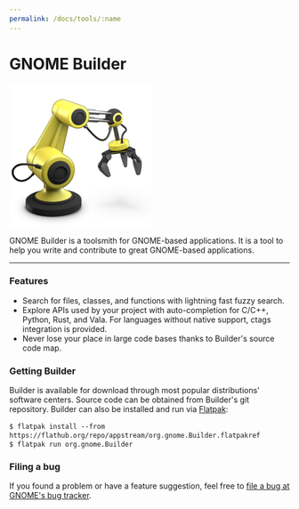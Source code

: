 ```yaml
---
permalink: /docs/tools/:name
---
```

# GNOME Builder

![GitHub Logo](../../assets/builder.png)

GNOME Builder is a toolsmith for GNOME-based applications. It is a tool to help you write and contribute to great GNOME-based applications.

***

### Features
* Search for files, classes, and functions with lightning fast fuzzy search.
* Explore APIs used by your project with auto-completion for C/C++, Python, Rust, and Vala. For languages without native support, ctags integration is provided.
* Never lose your place in large code bases thanks to Builder's source code map.

### Getting Builder
Builder is available for download through most popular distributions' software centers. Source code can be obtained from Builder's git repository. Builder can also be installed and run via [Flatpak](https://wiki.gnome.org/Projects/SandboxedApps):

```
$ flatpak install --from https://flathub.org/repo/appstream/org.gnome.Builder.flatpakref
$ flatpak run org.gnome.Builder
```

### Filing a bug
If you found a problem or have a feature suggestion, feel free to [file a bug at GNOME's bug tracker](https://gitlab.gnome.org/GNOME/gnome-builder/issues).